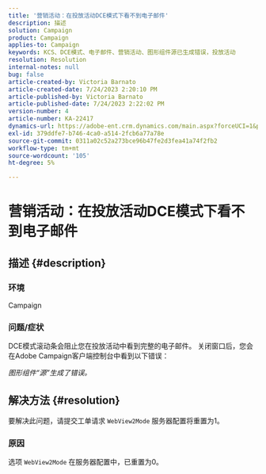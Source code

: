 ```yaml
---
title: '营销活动：在投放活动DCE模式下看不到电子邮件'
description: 描述
solution: Campaign
product: Campaign
applies-to: Campaign
keywords: KCS、DCE模式、电子邮件、营销活动、图形组件源已生成错误，投放活动
resolution: Resolution
internal-notes: null
bug: false
article-created-by: Victoria Barnato
article-created-date: 7/24/2023 2:20:10 PM
article-published-by: Victoria Barnato
article-published-date: 7/24/2023 2:22:02 PM
version-number: 4
article-number: KA-22417
dynamics-url: https://adobe-ent.crm.dynamics.com/main.aspx?forceUCI=1&pagetype=entityrecord&etn=knowledgearticle&id=813ca62e-2d2a-ee11-bdf4-6045bd0065b6
exl-id: 379ddfe7-b746-4ca0-a514-2fcb6a77a78e
source-git-commit: 0311a02c52a273bce96b47fe2d3fea41a74f2fb2
workflow-type: tm+mt
source-wordcount: '105'
ht-degree: 5%

---
```


# 营销活动：在投放活动DCE模式下看不到电子邮件

## 描述 {#description}


### 环境

Campaign

### 问题/症状

DCE模式滚动条会阻止您在投放活动中看到完整的电子邮件。 关闭窗口后，您会在Adobe Campaign客户端控制台中看到以下错误：

*图形组件“源”生成了错误。*


## 解决方法 {#resolution}


要解决此问题，请提交工单请求 `WebView2Mode` 服务器配置将重置为1。

### 原因

选项 `WebView2Mode` 在服务器配置中，已重置为0。
